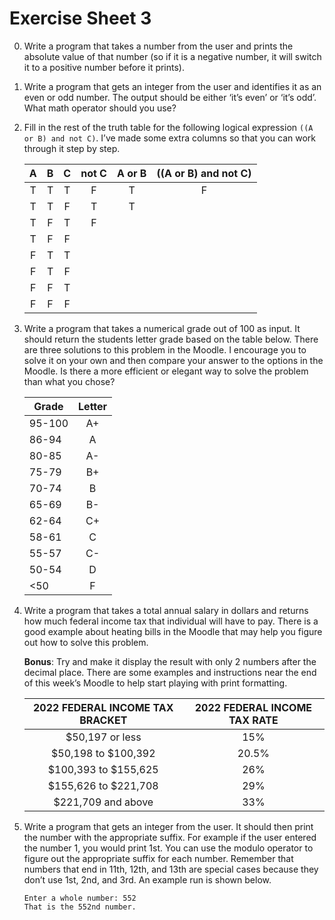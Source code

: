 # Exercise Sheet 3

0. Write a program that takes a number from the user and prints the absolute value of that number (so if it is a negative number, it will switch it to a positive number before it prints).

1. Write a program that gets an integer from the user and identifies it as an even or odd number. The output should be either ‘it’s even’ or ‘it’s odd’. What math operator should you use?

2. Fill in the rest of the truth table for the following logical expression `((A or B) and not C)`. I’ve made some extra columns so that you can work through it step by step.


    | A | B | C | not C | A or B | ((A or B) and not C) |
    |:-:|:-:|:-:|:-:|:-:|:-:|
    | T | T | T |  F |    T |              F| 
    | T | T | F |  T |    T 
    | T | F | T |   F 
    | T | F | F   
    | F | T | T 
    | F | T | F 
    | F | F | T 
    | F | F | F


3. Write a program that takes a numerical grade out of 100 as input. It should return the students letter grade based on the table below. There are three solutions to this problem in the Moodle. I encourage you to solve it on your own and then compare your answer to the options in the Moodle. Is there a more efficient or elegant way to solve the problem than what you chose?

    | Grade | Letter |
    |------|:-:|
    | 95-100 | A+ | 
    | 86-94 | A |
    | 80-85 | A- |
    | 75-79 | B+ |
    | 70-74 | B |
    | 65-69 | B- |
    | 62-64 | C+ |
    | 58-61 | C |
    | 55-57 | C- | |
    | 50-54 | D |
    | <50 | F |
                                                  

4. Write a program that takes a total annual salary in dollars and returns how much federal income tax that individual will have to pay. There is a good example about heating bills in the Moodle that may help you figure out how to solve this problem.

    **Bonus**: Try and make it display the result with only 2 numbers after the decimal place. There are some examples and instructions near the end of this week’s Moodle to help start playing with print formatting.

    | 2022 FEDERAL INCOME TAX BRACKET | 2022 FEDERAL INCOME TAX RATE |
    |:-------------------------------:|:----------------------------:|
    |   $50,197 or less               | 15% |
    |   $50,198 to $100,392           | 20.5% |
    |    $100,393 to $155,625         | 26% |
    |    $155,626 to $221,708         | 29% |
    |    $221,709 and above           | 33% |


5. Write a program that gets an integer from the user. It should then print the number with the appropriate suffix. For example if the user entered the number 1, you would print 1st. You can use the modulo operator to figure out the appropriate suffix for each number. Remember that numbers that end in 11th, 12th, and 13th are special cases because they don’t use 1st, 2nd, and 3rd. An example run is shown below.

    ```
    Enter a whole number: 552
    That is the 552nd number.
    ```